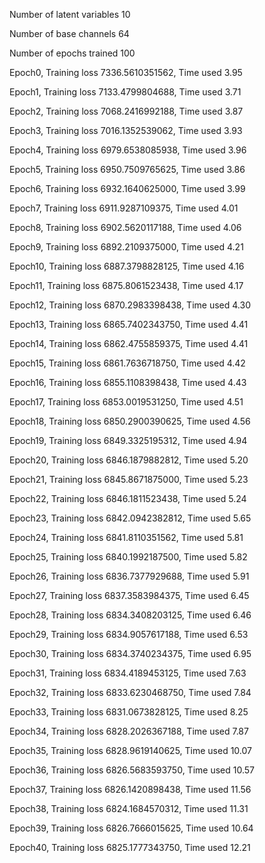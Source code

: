 Number of latent variables 	10

Number of base channels 	64

Number of epochs trained 	100

Epoch0, Training loss 7336.5610351562, Time used 3.95

Epoch1, Training loss 7133.4799804688, Time used 3.71

Epoch2, Training loss 7068.2416992188, Time used 3.87

Epoch3, Training loss 7016.1352539062, Time used 3.93

Epoch4, Training loss 6979.6538085938, Time used 3.96

Epoch5, Training loss 6950.7509765625, Time used 3.86

Epoch6, Training loss 6932.1640625000, Time used 3.99

Epoch7, Training loss 6911.9287109375, Time used 4.01

Epoch8, Training loss 6902.5620117188, Time used 4.06

Epoch9, Training loss 6892.2109375000, Time used 4.21

Epoch10, Training loss 6887.3798828125, Time used 4.16

Epoch11, Training loss 6875.8061523438, Time used 4.17

Epoch12, Training loss 6870.2983398438, Time used 4.30

Epoch13, Training loss 6865.7402343750, Time used 4.41

Epoch14, Training loss 6862.4755859375, Time used 4.41

Epoch15, Training loss 6861.7636718750, Time used 4.42

Epoch16, Training loss 6855.1108398438, Time used 4.43

Epoch17, Training loss 6853.0019531250, Time used 4.51

Epoch18, Training loss 6850.2900390625, Time used 4.56

Epoch19, Training loss 6849.3325195312, Time used 4.94

Epoch20, Training loss 6846.1879882812, Time used 5.20

Epoch21, Training loss 6845.8671875000, Time used 5.23

Epoch22, Training loss 6846.1811523438, Time used 5.24

Epoch23, Training loss 6842.0942382812, Time used 5.65

Epoch24, Training loss 6841.8110351562, Time used 5.81

Epoch25, Training loss 6840.1992187500, Time used 5.82

Epoch26, Training loss 6836.7377929688, Time used 5.91

Epoch27, Training loss 6837.3583984375, Time used 6.45

Epoch28, Training loss 6834.3408203125, Time used 6.46

Epoch29, Training loss 6834.9057617188, Time used 6.53

Epoch30, Training loss 6834.3740234375, Time used 6.95

Epoch31, Training loss 6834.4189453125, Time used 7.63

Epoch32, Training loss 6833.6230468750, Time used 7.84

Epoch33, Training loss 6831.0673828125, Time used 8.25

Epoch34, Training loss 6828.2026367188, Time used 7.87

Epoch35, Training loss 6828.9619140625, Time used 10.07

Epoch36, Training loss 6826.5683593750, Time used 10.57

Epoch37, Training loss 6826.1420898438, Time used 11.56

Epoch38, Training loss 6824.1684570312, Time used 11.31

Epoch39, Training loss 6826.7666015625, Time used 10.64

Epoch40, Training loss 6825.1777343750, Time used 12.21

